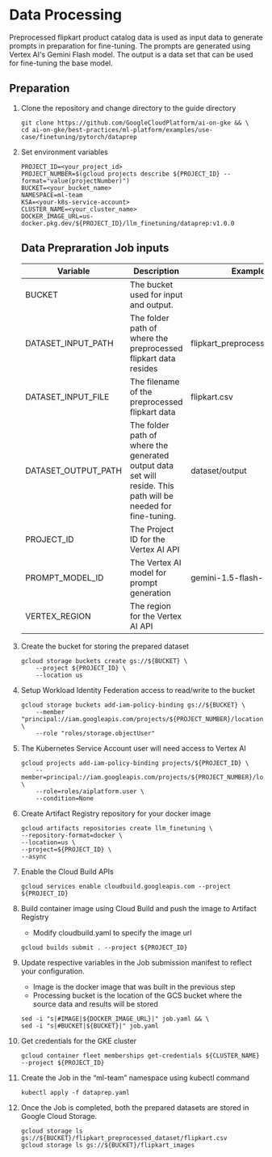 # Data Processing

Preprocessed flipkart product catalog data is used as input data to generate prompts in preparation for fine-tuning.
The prompts are generated using Vertex AI's Gemini Flash model. The output is a data set that can be used for fine-tuning
the base model.


## Preparation

1. Clone the repository and change directory to the guide directory

   ```
   git clone https://github.com/GoogleCloudPlatform/ai-on-gke && \
   cd ai-on-gke/best-practices/ml-platform/examples/use-case/finetuning/pytorch/dataprep
   ```

2. Set environment variables

    ```
    PROJECT_ID=<your_project_id>
    PROJECT_NUMBER=$(gcloud projects describe ${PROJECT_ID} --format="value(projectNumber)")
    BUCKET=<your_bucket_name>
    NAMESPACE=ml-team
    KSA=<your-k8s-service-account>
    CLUSTER_NAME=<your_cluster_name>
    DOCKER_IMAGE_URL=us-docker.pkg.dev/${PROJECT_ID}/llm_finetuning/dataprep:v1.0.0
   ```

   ## Data Prepraration Job inputs
   | Variable | Description | Example |
   | --- | --- | --- |
   | BUCKET | The bucket used for input and output. | | 
   | DATASET_INPUT_PATH | The folder path of where the preprocessed flipkart data resides | flipkart_preprocessed_dataset |
   | DATASET_INPUT_FILE | The filename of the preprocessed flipkart data | flipkart.csv |
   | DATASET_OUTPUT_PATH | The folder path of where the generated output data set will reside. This path will be needed for fine-tuning. | dataset/output |
   | PROJECT_ID | The Project ID for the Vertex AI API | |
   | PROMPT_MODEL_ID | The Vertex AI model for prompt generation | gemini-1.5-flash-001 |
   | VERTEX_REGION | The region for the Vertex AI API | |

3. Create the bucket for storing the prepared dataset

    ```
    gcloud storage buckets create gs://${BUCKET} \
        --project ${PROJECT_ID} \
        --location us
    ```

4. Setup Workload Identity Federation access to read/write to the bucket

    ```
    gcloud storage buckets add-iam-policy-binding gs://${BUCKET} \
        --member "principal://iam.googleapis.com/projects/${PROJECT_NUMBER}/locations/global/workloadIdentityPools/${PROJECT_ID}.svc.id.goog/subject/ns/${NAMESPACE}/sa/${KSA}" \
        --role "roles/storage.objectUser"
    ```

5. The Kubernetes Service Account user will need access to Vertex AI

    ```
    gcloud projects add-iam-policy-binding projects/${PROJECT_ID} \
        --member=principal://iam.googleapis.com/projects/${PROJECT_NUMBER}/locations/global/workloadIdentityPools/${PROJECT_ID}.svc.id.goog/subject/ns/${NAMESPACE}/sa/${KSA} \
        --role=roles/aiplatform.user \
        --condition=None
    ```

6. Create Artifact Registry repository for your docker image
    ```
    gcloud artifacts repositories create llm_finetuning \
    --repository-format=docker \
    --location=us \
    --project=${PROJECT_ID} \
    --async
    ```

7. Enable the Cloud Build APIs
    ```
    gcloud services enable cloudbuild.googleapis.com --project ${PROJECT_ID}
    ```
    
8. Build container image using Cloud Build and push the image to Artifact Registry
    - Modify cloudbuild.yaml to specify the image url

    ```
    gcloud builds submit . --project ${PROJECT_ID}
    ```


9. Update respective variables in the Job submission manifest to reflect your configuration.

   - Image is the docker image that was built in the previous step
   - Processing bucket is the location of the GCS bucket where the source data and results will be stored

   ```
   sed -i "s|#IMAGE|${DOCKER_IMAGE_URL}|" job.yaml && \
   sed -i "s|#BUCKET|${BUCKET}|" job.yaml
   ```

1. Get credentials for the GKE cluster

   ```
   gcloud container fleet memberships get-credentials ${CLUSTER_NAME} --project ${PROJECT_ID}
   ```

1. Create the Job in the “ml-team” namespace using kubectl command

   ```
   kubectl apply -f dataprep.yaml
   ```


1. Once the Job is completed, both the prepared datasets are stored in Google Cloud Storage.

   ```
   gcloud storage ls gs://${BUCKET}/flipkart_preprocessed_dataset/flipkart.csv
   gcloud storage ls gs://${BUCKET}/flipkart_images
   ```
   

